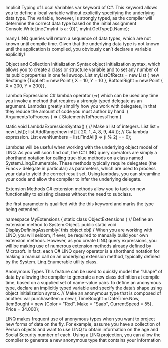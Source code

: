 


Implicit Typing of Local Variables
var keyword of C#. This keyword allows you to define a local variable
without explicitly specifying the underlying data type. The variable, however, is strongly typed, as the
compiler will determine the correct data type based on the initial assignment
Console.WriteLine("myInt is a: {0}", myInt.GetType().Name);

many LINQ queries will return a sequence of data types, which are not known until compile time.
Given that the underlying data type is not known until the application is compiled, you obviously can’t
declare a variable explicitly!





Object and Collection Initialization Syntax
object initialization syntax, which allows you to create a class or structure
variable and to set any number of its public properties in one fell swoop.
List<Rectangle> myListOfRects = new List<Rectangle>
{
new Rectangle {TopLeft = new Point { X = 10, Y = 10 },
BottomRight = new Point { X = 200, Y = 200}},



Lambda Expressions
C# lambda operator (=>)
which can be used any time you invoke a method that requires a strongly typed delegate
as an argument. Lambdas greatly simplify how you work with delegates, in that they reduce the amount of
code you must author by hand.
( ArgumentsToProcess ) => { StatementsToProcessThem }

static void LambdaExpressionSyntax()
{
// Make a list of integers.
List<int> list = new List<int>();
list.AddRange(new int[] { 20, 1, 4, 8, 9, 44 });
// C# lambda expression.
List<int> evenNumbers = list.FindAll(i => (i % 2) == 0);

Lambdas will be useful when working with the underlying object model of LINQ. As you will soon
find out, the C# LINQ query operators are simply a shorthand notation for calling true-blue methods on a
class named System.Linq.Enumerable. These methods typically require delegates (the Func<> delegate in
particular) as parameters, which are used to process your data to yield the correct result set. Using lambdas,
you can streamline your code and allow the compiler to infer the underlying delegate.




Extension Methods
C# extension methods allow you to tack on new functionality to existing classes without the need to subclass.

the first parameter is qualified with the this keyword and marks the type being extended.

namespace MyExtensions
{
static class ObjectExtensions
{
// Define an extension method to System.Object.
public static void DisplayDefiningAssembly(
this object obj)
{
When you are working with LINQ, you will seldom, if ever, be required to manually build your own
extension methods. However, as you create LINQ query expressions, you will be making use of numerous
extension methods already defined by Microsoft. In fact, each C# LINQ query operator is a shorthand
notation for making a manual call on an underlying extension method, typically defined by the System.
Linq.Enumerable utility class.




Anonymous Types
This feature can be used to quickly model the “shape” of data by allowing the compiler to
generate a new class definition at compile time, based on a supplied set of name-value pairs
To define an anonymous type, declare an implicitly typed variable and specify the
data’s shape using object initialization syntax.
// Make an anonymous type that is composed of another.
var purchaseItem = new {
TimeBought = DateTime.Now,
ItemBought =
new {Color = "Red", Make = "Saab", CurrentSpeed = 55},
Price = 34.000};

LINQ makes frequent use of anonymous types when you want to project new forms of data on the fly.
For example, assume you have a collection of Person objects and want to use LINQ to obtain information on
the age and Social Security number of each. Using a LINQ projection, you can allow the compiler to generate
a new anonymous type that contains your information













